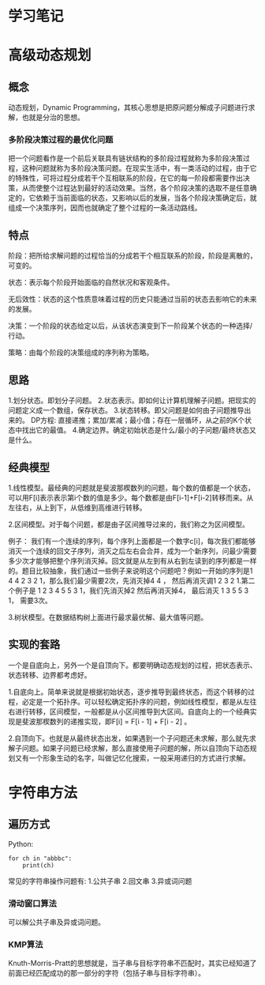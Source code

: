 # 学习笔记

# 高级动态规划

## 概念
动态规划，Dynamic Programming，其核心思想是把原问题分解成子问题进行求解，也就是分治的思想。

### 多阶段决策过程的最优化问题
把一个问题看作是一个前后关联具有链状结构的多阶段过程就称为多阶段决策过程，这种问题就称为多阶段决策问题。在现实生活中，有一类活动的过程，由于它的特殊性，可将过程分成若干个互相联系的阶段，在它的每一阶段都需要作出决策，从而使整个过程达到最好的活动效果。当然，各个阶段决策的选取不是任意确定的，它依赖于当前面临的状态，又影响以后的发展，当各个阶段决策确定后，就组成一个决策序列，因而也就确定了整个过程的一条活动路线。

## 特点
阶段：把所给求解问题的过程恰当的分成若干个相互联系的阶段，阶段是离散的，可变的。

状态：表示每个阶段开始面临的自然状况和客观条件。

无后效性：状态的这个性质意味着过程的历史只能通过当前的状态去影响它的未来的发展。

决策：一个阶段的状态给定以后，从该状态演变到下一阶段某个状态的一种选择/行动。

策略：由每个阶段的决策组成的序列称为策略。

## 思路

1.划分状态。即划分子问题。
2.状态表示。即如何让计算机理解子问题。把现实的问题定义成一个数组，保存状态。
3.状态转移。即父问题是如何由子问题推导出来的。
DP方程: 直接递推；累加/累减；最小值；存在一层循环，从之前的K个状态中找出它的最值。
4.确定边界。确定初始状态是什么/最小的子问题/最终状态又是什么。

## 经典模型

1.线性模型。最经典的问题就是斐波那楔数列的问题，每个数的值都是一个状态，可以用F[i]表示表示第i个数的值是多少。每个数都是由F[i-1]+F[i-2]转移而来。从左往右，从上到下，从低维到高维进行转移。

2.区间模型。对于每个问题，都是由子区间推导过来的，我们称之为区间模型。

例子：
我们有一个连续的序列，每个序列上面都是一个数字c[i]，每次我们都能够消灭一个连续的回文子序列，消灭之后左右会合并，成为一个新序列，问最少需要多少次才能够把整个序列消灭掉。回文就是从左到有从右到左读到的序列都是一样的。题目比较抽象，我们通过一些例子来说明这个问题吧？例如一开始的序列是1 4 4 2 3 2 1，那么我们最少需要2次，先消灭掉4 4 ， 然后再消灭调1 2 3 2 1.第二个例子是 1 2 3 4 5 5 3 1，我们先消灭掉2 然后再消灭掉4， 最后消灭 1 3 5 5 3 1， 需要3次。

3.树状模型。在数据结构树上面进行最求最优解、最大值等问题。

## 实现的套路
一个是自底向上，另外一个是自顶向下。都要明确动态规划的过程，把状态表示、状态转移、边界都考虑好。

1.自底向上。简单来说就是根据初始状态，逐步推导到最终状态，而这个转移的过程，必定是一个拓扑序。可以轻松确定拓扑序的问题，例如线性模型，都是从左往右进行转移，区间模型，一般都是从小区间推导到大区间。自底向上的一个经典实现是斐波那楔数列的递推实现，即F[i] = F[i - 1] + F[i - 2] 。

2.自顶向下。也就是从最终状态出发，如果遇到一个子问题还未求解，那么就先求解子问题。如果子问题已经求解，那么直接使用子问题的解，所以自顶向下动态规划又有一个形象生动的名字，叫做记忆化搜索，一般采用递归的方式进行求解。

# 字符串方法

## 遍历方式
Python:
```
for ch in "abbbc":
    print(ch)
```

常见的字符串操作问题有:
1.公共子串
2.回文串
3.异或词问题

### 滑动窗口算法
可以解公共子串及异或词问题。

### KMP算法
Knuth-Morris-Pratt的思想就是，当子串与目标字符串不匹配时，其实已经知道了前面已经匹配成功的那一部分的字符（包括子串与目标字符串）。
